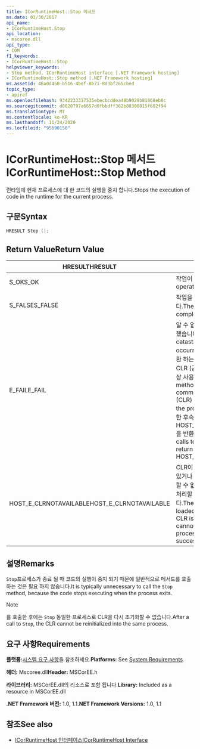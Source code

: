 ```yaml
---
title: ICorRuntimeHost::Stop 메서드
ms.date: 03/30/2017
api_name:
- ICorRuntimeHost.Stop
api_location:
- mscoree.dll
api_type:
- COM
f1_keywords:
- ICorRuntimeHost::Stop
helpviewer_keywords:
- Stop method, ICorRuntimeHost interface [.NET Framework hosting]
- ICorRuntimeHost::Stop method [.NET Framework hosting]
ms.assetid: 46a0d450-b516-4bef-8b71-8d3bf265cbed
topic_type:
- apiref
ms.openlocfilehash: 9342233317535ebecbcddea48b9029b81868eb0c
ms.sourcegitcommit: d8020797a6657d0fbbdff362b80300815f682f94
ms.translationtype: MT
ms.contentlocale: ko-KR
ms.lasthandoff: 11/24/2020
ms.locfileid: "95690150"
---
```

# <a name="icorruntimehoststop-method"></a><span data-ttu-id="5e092-102">ICorRuntimeHost::Stop 메서드</span><span class="sxs-lookup"><span data-stu-id="5e092-102">ICorRuntimeHost::Stop Method</span></span>

<span data-ttu-id="5e092-103">런타임에 현재 프로세스에 대 한 코드의 실행을 중지 합니다.</span><span class="sxs-lookup"><span data-stu-id="5e092-103">Stops the execution of code in the runtime for the current process.</span></span>  
  
## <a name="syntax"></a><span data-ttu-id="5e092-104">구문</span><span class="sxs-lookup"><span data-stu-id="5e092-104">Syntax</span></span>  
  
```cpp  
HRESULT Stop ();  
```  
  
## <a name="return-value"></a><span data-ttu-id="5e092-105">Return Value</span><span class="sxs-lookup"><span data-stu-id="5e092-105">Return Value</span></span>  
  
|<span data-ttu-id="5e092-106">HRESULT</span><span class="sxs-lookup"><span data-stu-id="5e092-106">HRESULT</span></span>|<span data-ttu-id="5e092-107">설명</span><span class="sxs-lookup"><span data-stu-id="5e092-107">Description</span></span>|  
|-------------|-----------------|  
|<span data-ttu-id="5e092-108">S_OK</span><span class="sxs-lookup"><span data-stu-id="5e092-108">S_OK</span></span>|<span data-ttu-id="5e092-109">작업이 완료되었습니다.</span><span class="sxs-lookup"><span data-stu-id="5e092-109">The operation was successful.</span></span>|  
|<span data-ttu-id="5e092-110">S_FALSE</span><span class="sxs-lookup"><span data-stu-id="5e092-110">S_FALSE</span></span>|<span data-ttu-id="5e092-111">작업을 완료 하지 못했습니다.</span><span class="sxs-lookup"><span data-stu-id="5e092-111">The operation failed to complete.</span></span>|  
|<span data-ttu-id="5e092-112">E_FAIL</span><span class="sxs-lookup"><span data-stu-id="5e092-112">E_FAIL</span></span>|<span data-ttu-id="5e092-113">알 수 없는 치명적인 오류가 발생 했습니다.</span><span class="sxs-lookup"><span data-stu-id="5e092-113">An unknown, catastrophic failure occurred.</span></span> <span data-ttu-id="5e092-114">메서드가 E_FAIL 반환 하는 경우 해당 프로세스에서 CLR (공용 언어 런타임)을 더 이상 사용할 수 없습니다.</span><span class="sxs-lookup"><span data-stu-id="5e092-114">If a method returns E_FAIL, the common language runtime (CLR) is no longer usable in the process.</span></span> <span data-ttu-id="5e092-115">호스팅 Api에 대 한 후속 호출은 HOST_E_CLRNOTAVAILABLE을 반환 합니다.</span><span class="sxs-lookup"><span data-stu-id="5e092-115">Subsequent calls to any hosting APIs return HOST_E_CLRNOTAVAILABLE.</span></span>|  
|<span data-ttu-id="5e092-116">HOST_E_CLRNOTAVAILABLE</span><span class="sxs-lookup"><span data-stu-id="5e092-116">HOST_E_CLRNOTAVAILABLE</span></span>|<span data-ttu-id="5e092-117">CLR이 프로세스에 로드 되지 않았거나 CLR이 관리 코드를 실행할 수 없거나 호출을 성공적으로 처리할 수 없는 상태에 있습니다.</span><span class="sxs-lookup"><span data-stu-id="5e092-117">The CLR has not been loaded into a process, or the CLR is in a state in which it cannot run managed code or process the call successfully.</span></span>|  
  
## <a name="remarks"></a><span data-ttu-id="5e092-118">설명</span><span class="sxs-lookup"><span data-stu-id="5e092-118">Remarks</span></span>  

 <span data-ttu-id="5e092-119">`Stop`프로세스가 종료 될 때 코드의 실행이 중지 되기 때문에 일반적으로 메서드를 호출 하는 것은 필요 하지 않습니다.</span><span class="sxs-lookup"><span data-stu-id="5e092-119">It is typically unnecessary to call the `Stop` method, because the code stops executing when the process exits.</span></span>  
  
> [!NOTE]
> <span data-ttu-id="5e092-120">를 호출한 후에는 `Stop` 동일한 프로세스로 CLR을 다시 초기화할 수 없습니다.</span><span class="sxs-lookup"><span data-stu-id="5e092-120">After a call to `Stop`, the CLR cannot be reinitialized into the same process.</span></span>  
  
## <a name="requirements"></a><span data-ttu-id="5e092-121">요구 사항</span><span class="sxs-lookup"><span data-stu-id="5e092-121">Requirements</span></span>  

 <span data-ttu-id="5e092-122">**플랫폼:**[시스템 요구 사항](../../get-started/system-requirements.md)을 참조하세요.</span><span class="sxs-lookup"><span data-stu-id="5e092-122">**Platforms:** See [System Requirements](../../get-started/system-requirements.md).</span></span>  
  
 <span data-ttu-id="5e092-123">**헤더:** Mscoree.dll</span><span class="sxs-lookup"><span data-stu-id="5e092-123">**Header:** MSCorEE.h</span></span>  
  
 <span data-ttu-id="5e092-124">**라이브러리:** MSCorEE.dll의 리소스로 포함 됩니다.</span><span class="sxs-lookup"><span data-stu-id="5e092-124">**Library:** Included as a resource in MSCorEE.dll</span></span>  
  
 <span data-ttu-id="5e092-125">**.NET Framework 버전:** 1.0, 1.1</span><span class="sxs-lookup"><span data-stu-id="5e092-125">**.NET Framework Versions:** 1.0, 1.1</span></span>  
  
## <a name="see-also"></a><span data-ttu-id="5e092-126">참조</span><span class="sxs-lookup"><span data-stu-id="5e092-126">See also</span></span>

- [<span data-ttu-id="5e092-127">ICorRuntimeHost 인터페이스</span><span class="sxs-lookup"><span data-stu-id="5e092-127">ICorRuntimeHost Interface</span></span>](icorruntimehost-interface.md)
